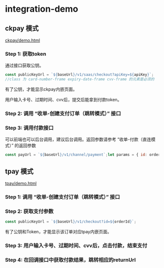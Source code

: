 # integration-demo

## ckpay 模式

[ckpay/demo.html](./ckpay/demo.html)

### Step 1: 获取token

通过接口获取公钥。

```javascript
const publicKeyUrl = `${baseUrl}/v1/saas/checkout?apiKey=${apiKey}`;
//class 为 card-number-frame expiry-date-frame cvv-frame 的元素是必须的

```

有了公钥，才能显示ckpay内嵌页面。

用户输入卡号、过期时间、cvv后，提交后能拿到付款token。

### Step 2: 调用 “收单-创建支付订单（跳转模式）” 接口

### Step 3: 调用付款接口

可以前端也可以后台调用，建议后台调用。返回参数请参考 “收单-付款（直连模式）” 的返回参数

```javascript
const payUrl = `${baseUrl}/v1/channel/payment`;let params = { id: orderId, tokenization: token,};
```

## tpay 模式

[tpay/demo.html](./tpay/demo.html)

### Step 1: 调用 “收单-创建支付订单（跳转模式）” 接口

### Step 2: 获取支付参数

```javascript
const publicKeyUrl = `${baseUrl}/v1/checkout?id=${orderId}`;

```

有了公钥和Token，才能显示该订单对应tpay内嵌页面。

### Step 3: 用户输入卡号、过期时间、cvv后，点击付款，结束支付

### Step 4: 在回调接口中获取付款结果，跳转相应的returnUrl
